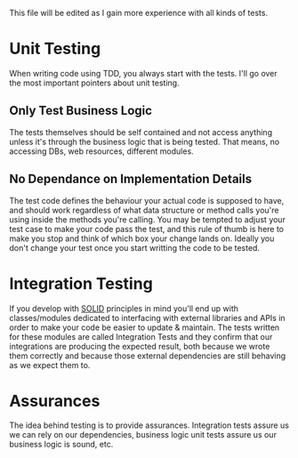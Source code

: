 This file will be edited as I gain more experience with all kinds of tests.

# Unit Testing
When writing code using TDD, you always start with the tests. I'll go over the most important pointers about unit testing.

## Only Test Business Logic
The tests themselves should be self contained and not access anything unless it's through the business logic that is being tested. That means, no accessing DBs, web resources, different modules.

## No Dependance on Implementation Details
The test code defines the behaviour your actual code is supposed to have, and should work regardless of what data structure or method calls you're using inside the methods you're calling. You may be tempted to adjust your test case to make your code pass the test, and this rule of thumb is here to make you stop and think of which box your change lands on. Ideally you don't change your test once you start writting the code to be tested.

# Integration Testing
If you develop with [SOLID](SOLID) principles in mind you'll end up with classes/modules dedicated to interfacing with external libraries and APIs in order to make your code be easier to update & maintain. The tests written for these modules are called Integration Tests and they confirm that our integrations are producing the expected result, both because we wrote them correctly and because those external dependencies are still behaving as we expect them to.

# Assurances
The idea behind testing is to provide assurances. Integration tests assure us we can rely on our dependencies, business logic unit tests assure us our business logic is sound, etc.
